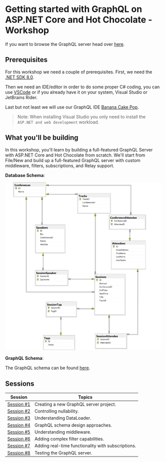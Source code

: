 # Getting started with GraphQL on ASP.NET Core and Hot Chocolate - Workshop

If you want to browse the GraphQL server head over [here](http://workshop.chillicream.com/).

## Prerequisites

For this workshop we need a couple of prerequisites. First, we need the [.NET SDK 8.0](https://dotnet.microsoft.com/download/dotnet/8.0).

Then we need an IDE/editor in order to do some proper C# coding, you can use [VSCode](https://code.visualstudio.com/) or if you already have it on your system, Visual Studio or JetBrains Rider.

Last but not least we will use our GraphQL IDE [Banana Cake Pop](https://chillicream.com/products/bananacakepop).

> Note: When installing Visual Studio you only need to install the `ASP.NET and web development` workload.

## What you'll be building

In this workshop, you'll learn by building a full-featured GraphQL Server with ASP.NET Core and Hot Chocolate from scratch. We'll start from File/New and build up a full-featured GraphQL server with custom middleware, filters, subscriptions, and Relay support.

**Database Schema**:

![Database Schema Diagram](docs/images/21-conference-planner-db-diagram.webp)

**GraphQL Schema**:

The GraphQL schema can be found [here](code/complete/schema.graphql).

## Sessions

| Session                                                    | Topics                                                |
|------------------------------------------------------------|-------------------------------------------------------|
| [Session #1](docs/1-creating-a-graphql-server-project.md)  | Creating a new GraphQL server project.                |
| [Session #2](docs/2-controlling-nullability.md)            | Controlling nullability.                              |
| [Session #3](docs/3-understanding-data-loader.md)          | Understanding DataLoader.                             |
| [Session #4](docs/4-schema-design.md)                      | GraphQL schema design approaches.                     |
| [Session #5](docs/5-understanding-middleware.md)           | Understanding middleware.                             |
| [Session #6](docs/6-adding-complex-filter-capabilities.md) | Adding complex filter capabilities.                   |
| [Session #7](docs/7-subscriptions.md)                      | Adding real-time functionality with subscriptions.    |
| [Session #8](docs/8-testing-the-graphql-server.md)         | Testing the GraphQL server.                           |
